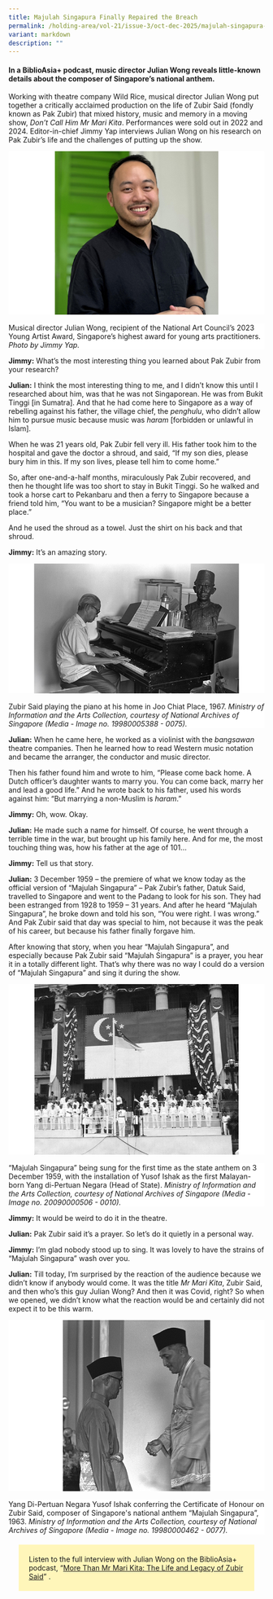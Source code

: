 ```yaml
---
title: Majulah Singapura Finally Repaired the Breach
permalink: /holding-area/vol-21/issue-3/oct-dec-2025/majulah-singapura-finally-repaired-the-breach/
variant: markdown
description: ""
---
```

#### In a BiblioAsia+ podcast, music director Julian Wong reveals little-known details about the composer of Singapore’s national anthem.

Working with theatre company Wild Rice, musical director Julian Wong put together a critically acclaimed production on the life of Zubir Said (fondly known as Pak Zubir) that mixed history, music and memory in a moving show, _Don’t Call Him Mr Mari Kita_. Performances were sold out in 2022 and 2024. Editor-in-chief Jimmy Yap interviews Julian Wong on his research on Pak Zubir’s life and the challenges of putting up the show.

 
![](/images/Vol%2021%20Issue%203/Composer/composer_julian.jpg)
<div style="background-color:white;">Musical director Julian Wong, recipient of the National Art Council’s 2023 Young Artist Award, Singapore’s highest award for young arts practitioners. <i>Photo by Jimmy Yap. </i></div>

  

**Jimmy:** What’s the most interesting thing you learned about Pak Zubir from your research?

  

**Julian:** I think the most interesting thing to me, and I didn’t know this until I researched about him, was that he was not Singaporean. He was from Bukit Tinggi \[in Sumatra\]. And that he had come here to Singapore as a way of rebelling against his father, the village chief, the _penghulu_, who didn’t allow him to pursue music because music was _haram_ \[forbidden or unlawful in Islam\].&nbsp;

When he was 21 years old, Pak Zubir fell very ill. His father took him to the hospital and gave the doctor a shroud, and said, “If my son dies, please bury him in this. If my son lives, please tell him to come home.”

So, after one-and-a-half months, miraculously Pak Zubir recovered, and then he thought life was too short to stay in Bukit Tinggi. So he walked and took a horse cart to Pekanbaru and then a ferry to Singapore because a friend told him, “You want to be a musician? Singapore might be a better place.”

And he used the shroud as a towel. Just the shirt on his back and that shroud.&nbsp;

**Jimmy:** It’s an amazing story.

  
![](/images/Vol%2021%20Issue%203/Composer/composer_main.jpg)
<div style="background-color:white;">Zubir Said playing the piano at his home in Joo Chiat Place, 1967. <i>Ministry of Information and the Arts Collection, courtesy of National Archives of Singapore (Media - Image no. 19980005388 - 0075).</i></div>


**Julian:** When he came here, he worked as a violinist with the _bangsawan_ theatre companies. Then he learned how to read Western music notation and became the arranger, the conductor and music director.

Then his father found him and wrote to him, “Please come back home. A Dutch officer’s daughter wants to marry you. You can come back, marry her and lead a good life.” And he wrote back to his father, used his words against him: “But marrying a non-Muslim is _haram_.”&nbsp;

  

**Jimmy:** Oh, wow. Okay.

  

**Julian:** He made such a name for himself. Of course, he went through a terrible time in the war, but brought up his family here. And for me, the most touching thing was, how his father at the age of 101…

  

**Jimmy:** Tell us that story.

  

**Julian:** 3 December 1959 – the premiere of what we know today as the official version of “Majulah Singapura” – Pak Zubir’s father, Datuk Said, travelled to Singapore and went to the Padang to look for his son. They had been estranged from 1928 to 1959 – 31 years. And after he heard “Majulah Singapura”, he broke down and told his son, “You were right. I was wrong.” And Pak Zubir said that day was special to him, not because it was the peak of his career, but because his father finally forgave him.

After knowing that story, when you hear “Majulah Singapura”, and especially because Pak Zubir said “Majulah Singapura” is a prayer, you hear it in a totally different light. That’s why there was no way I could do a version of “Majulah Singapura” and sing it during the show.

 
![](/images/Vol%2021%20Issue%203/Composer/composer_anthem.jpg)
<div style="background-color:white;">“Majulah Singapura” being sung for the first time as the state anthem on 3 December 1959, with the installation of Yusof Ishak as the first Malayan-born Yang di-Pertuan Negara (Head of State). <i>Ministry of Information and the Arts Collection, courtesy of National Archives of Singapore (Media - Image no. 20090000506 - 0010).</i></div>


**Jimmy:** It would be weird to do it in the theatre.

  

**Julian:** Pak Zubir said it’s a prayer. So let’s do it quietly in a personal way. &nbsp;

  

**Jimmy:** I’m glad nobody stood up to sing. It was lovely to have the strains of “Majulah Singapura” wash over you.

  

**Julian:** Till today, I’m surprised by the reaction of the audience because we didn’t know if anybody would come. It was the title _Mr Mari Kita_, Zubir Said, and then who’s this guy Julian Wong? And then it was Covid, right? So when we opened, we didn’t know what the reaction would be and certainly did not expect it to be this warm. 


![](/images/Vol%2021%20Issue%203/Composer/composer_yangdi.jpg)
<div style="background-color:white;">Yang Di-Pertuan Negara Yusof Ishak conferring the Certificate of Honour on Zubir Said, composer of Singapore's national anthem “Majulah Singapura”, 1963. <i>Ministry of Information and the Arts Collection, courtesy of National Archives of Singapore (Media - Image no. 19980000462 - 0077).</i></div>



<div style="background-color: #fff6ba; padding: 20px; margin: 20px; text-align:left; font-size:100%">
Listen to the full interview with Julian Wong on the BiblioAsia+ podcast, “<a href="https://biblioasia.nlb.gov.sg/podcast/life-and-legacy-zubir-said-julian-wong/">More Than Mr Mari Kita: The Life and Legacy of Zubir Said</a>” .
<br></div>